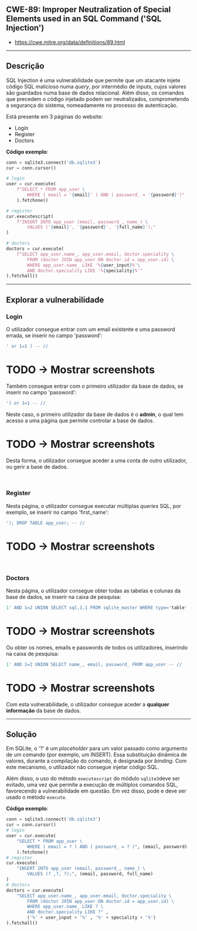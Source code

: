 ## CWE-89: Improper Neutralization of Special Elements used in an SQL Command ('SQL Injection')
- https://cwe.mitre.org/data/definitions/89.html

---
## Descrição
SQL Injection é uma vulnerabilidade que permite que um atacante injete código SQL malicioso numa *query*, por intermédio de inputs, cujos valores são guardados numa base de dados relacional. Além disso, os comandos que precedem o código injetado podem ser neutralizados, comprometendo a segurança do sistema, nomeadamente no processo de autenticação.

Está presente em 3 páginas do website:
- Login
- Register
- Doctors

**Código exemplo**:
```python
conn = sqlite3.connect('db.sqlite3')
cur = conn.cursor()

# login
user = cur.execute(
    f"SELECT * FROM app_user \
        WHERE ( email = '{email}' ) AND ( password_ = '{password}')"
    ).fetchone()

# register
cur.executescript(
    f"INSERT INTO app_user (email, password_, name_) \
        VALUES ('{email}', '{password}', '{full_name}');"
)

# doctors
doctors = cur.execute(
    f"SELECT app_user.name_, app_user.email, doctor.speciality \
        FROM (doctor JOIN app_user ON doctor.id = app_user.id) \
        WHERE app_user.name_ LIKE '%{user_input}%'\
        AND doctor.speciality LIKE '%{speciality}%'"
).fetchall()
```

---
## Explorar a vulnerabilidade

### Login

O utilizador consegue entrar com um email existente e uma password errada, se inserir no campo 'password':
```sql
' or 1=1 ) -- //
```
# TODO -> Mostrar screenshots

Também consegue entrar com o primeiro utilizador da base de dados, se inserir no campo 'password':
```sql
') or 1=1 -- //
```
Neste caso, o primeiro utilizador da base de dados é o **admin**, o qual tem acesso a uma página que permite controlar a base de dados.
# TODO -> Mostrar screenshots
Desta forma, o utilizador consegue aceder a uma conta de outro utilizador, ou gerir a base de dados.

<br>

### Register
Nesta página, o utilizador consegue executar múltiplas *queries* SQL, por exemplo, se inserir no campo 'first_name':
```sql
'); DROP TABLE app_user; -- //
```
# TODO -> Mostrar screenshots


<br>

### Doctors
Nesta página, o utilizador consegue obter todas as tabelas e colunas da base de dados, se inserir na caixa de pesquisa:
```sql
1' AND 1=2 UNION SELECT sql,1,1 FROM sqlite_master WHERE type='table' -- //
```
# TODO -> Mostrar screenshots

Ou obter os nomes, emails e passwords de todos os utilizadores, inserindo na caixa de pesquisa:
```sql
1' AND 1=2 UNION SELECT name_, email, password_ FROM app_user -- //
```
# TODO -> Mostrar screenshots

Com esta vulnerabilidade, o utilizador consegue aceder a **qualquer informação** da base de dados.

---
## Solução

Em SQLite, o '?' é um *placeholder* para um valor passado como argumento de um comando (por exemplo, um INSERT). Essa substituição dinâmica de valores, durante a compilação do comando, é designada por *binding*. Com este mecanismo, o utilizador não consegue injetar código SQL.

Além disso, o uso do método ```executescript``` do módulo ```sqlite3```deve ser evitado, uma vez que permite a execução de múltiplos comandos SQL, favorecendo a vulnerabilidade em questão. Em vez disso, pode e deve ser usado o método ```execute```.

**Código exemplo**:
```python
conn = sqlite3.connect('db.sqlite3')
cur = conn.cursor()
# login
user = cur.execute(
    "SELECT * FROM app_user \
        WHERE ( email = ? ) AND ( password_ = ? )", (email, password)
    ).fetchone()
# register
cur.execute(
    "INSERT INTO app_user (email, password_, name_) \
        VALUES (? ,?, ?);", (email, password, full_name)
)
# doctors
doctors = cur.execute(
    "SELECT app_user.name_, app_user.email, doctor.speciality \
        FROM (doctor JOIN app_user ON doctor.id = app_user.id) \
        WHERE app_user.name_ LIKE ? \
        AND doctor.speciality LIKE ?" , 
        ('%' + user_input + '%' , '%' + speciality + '%')
).fetchall()
```
